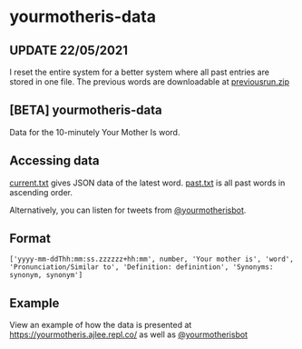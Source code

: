 # yourmotheris-data
## UPDATE 22/05/2021
I reset the entire system for a better system where all past entries are stored in one file. The previous words are downloadable at [previousrun.zip](https://raw.githubusercontent.com/ajlee2006/yourmotheris-data/main/previousrun.zip) 

## [BETA] yourmotheris-data
Data for the 10-minutely Your Mother Is word.

## Accessing data
[current.txt](https://raw.githubusercontent.com/ajlee2006/yourmotheris-data/main/current.txt) gives JSON data of the latest word. [past.txt](https://raw.githubusercontent.com/ajlee2006/yourmotheris-data/main/past.txt) is all past words in ascending order.
 
Alternatively, you can listen for tweets from [@yourmotherisbot](https://twitter.com/yourmotherisbot).

## Format
```['yyyy-mm-ddThh:mm:ss.zzzzzz+hh:mm', number, 'Your mother is', 'word', 'Pronunciation/Similar to', 'Definition: definintion', 'Synonyms: synonym, synonym']```

## Example
View an example of how the data is presented at https://yourmotheris.ajlee.repl.co/ as well as [@yourmotherisbot](https://twitter.com/yourmotherisbot)
